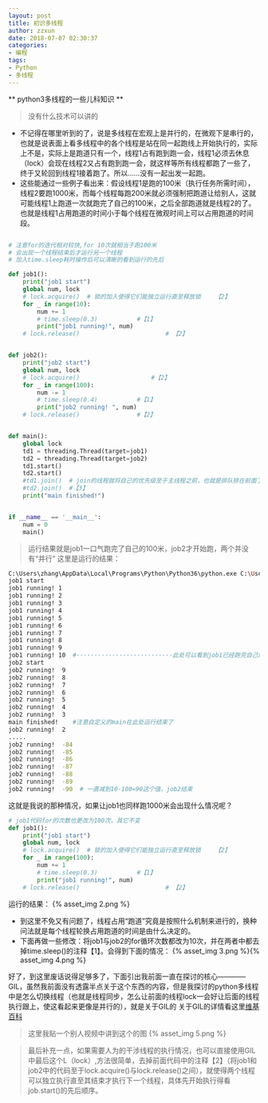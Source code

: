 ```yaml
---
layout: post
title: 初识多线程
author: zzxun
date: 2018-07-07 02:30:37
categories:
- 编程
tags:
- Python
- 多线程
---
```


** python3多线程的一些儿科知识 **

> 没有什么技术可以讲的

+ 不记得在哪里听到的了，说是多线程在宏观上是并行的，在微观下是串行的，也就是说表面上看多线程中的各个线程是站在同一起跑线上开始执行的，实际上不是，实际上是跑道只有一个，线程1占有跑到跑一会，线程1必须去休息（lock）会现在线程2又占有跑到跑一会，就这样等所有线程都跑了一些了，终于又轮回到线程1接着跑了。所以……没有一起出发一起跑。
+ 这些能通过一些例子看出来：假设线程1是跑的100米（执行任务所需时间），线程2要跑1000米，而每个线程每跑200米就必须强制把跑道让给别人，这就可能线程1上跑道一次就跑完了自己的100米，之后全部跑道就是线程2的了。也就是线程1占用跑道的时间小于每个线程在微观时间上可以占用跑道的时间段。

~~~python

# 注意for的迭代相对较快,for 10次就相当于跑100米
# 会出现一个线程结束后才运行另一个线程
# 加入time.sleep耗时操作后可以清晰的看到运行的先后

def job1():
    print("job1 start")
    global num, lock
    # lock.acquire()  # 锁的加入使得它们能独立运行直至释放锁    【2】
    for _ in range(10):
        num += 1
        # time.sleep(0.3)           #【1】
        print("job1 running!", num)
    # lock.release()                        # 【2】


def job2():
    print("job2 start")
    global num, lock
    # lock.acquire()                    #【2】
    for _ in range(100):
        num -= 1
        # time.sleep(0.4)           #【1】
        print("job2 running! ", num)
    # lock.release()                #【2】


def main():
    global lock
    td1 = threading.Thread(target=job1)
    td2 = threading.Thread(target=job2)
    td1.start()
    td2.start()
    #td1.join()  # join的线程就将自己的优先级至于主线程之前，也就是排队排在前面了【3】
    #td2.join()  #【3】
    print("main finished!")


if __name__ == '__main__':
    num = 0
    main()
~~~
> 运行结果就是job1一口气跑完了自己的100米，job2才开始跑，两个并没有“并行”
这里是运行的结果：
~~~bash
C:\Users\zhang\AppData\Local\Programs\Python\Python36\python.exe C:\Users\zhang\PycharmProjects\MultiProcess_Thread\td_demo3_lock.py
job1 start
job1 running! 1
job1 running! 2
job1 running! 3
job1 running! 4
job1 running! 5
job1 running! 6
job1 running! 7
job1 running! 8
job1 running! 9
job1 running! 10  #···························此处可以看到job1已经跑完自己的100米了，job2才开始上跑道
job2 start     
job2 running!  9
job2 running!  8
job2 running!  7
job2 running!  6
job2 running!  5
job2 running!  4
job2 running!  3
main finished!    #注意自定义的main在此处运行结束了
job2 running!  2
.....
job2 running!  -84
job2 running!  -85
job2 running!  -86
job2 running!  -87
job2 running!  -88
job2 running!  -89
job2 running!  -90  # 一直减到10-100=90这个值，job2结束
~~~
这就是我说的那种情况，如果让job1也同样跑1000米会出现什么情况呢？
~~~python
# job1代码for的次数也更改为100次，其它不变
def job1():
    print("job1 start")
    global num, lock
    # lock.acquire()  # 锁的加入使得它们能独立运行直至释放锁    【2】
    for _ in range(100):
        num += 1
        # time.sleep(0.3)           #【1】
        print("job1 running!", num)
    # lock.release()                        # 【2】
~~~
运行的结果：
{% asset_img 2.png %}

+ 到这里不免又有问题了，线程占用“跑道”究竟是按照什么机制来进行的，换种问法就是每个线程轮换占用跑道的时间是由什么决定的。
+ 下面再做一些修改：将job1与job2的for循环次数都改为10次，并在两者中都去掉time.sleep()的注释【1】。会得到下面的情况：
{% asset_img 3.png %}{% asset_img 4.png %}

好了，到这里废话说得足够多了，下面引出我前面一直在探讨的核心————GIL，虽然我前面没有透露半点关于这个东西的内容，但是我探讨的python多线程中是怎么切换线程（也就是线程同步，怎么让前面的线程lock一会好让后面的线程执行跟上，使这看起来更像是并行的），就是关于GIL的
关于GIL的详情看这里[维基百科](https://en.wikipedia.org/wiki/Global_interpreter_lock)
> 这里我贴一个别人视频中讲到这个的图
{% asset_img 5.png %}

> 最后补充一点，如果需要人为的干涉线程的执行情况，也可以直接使用GIL中最后这个L（lock）,方法很简单，去掉前面代码中的注释【2】（将job1和job2中的代码至于lock.acquire()与lock.release()之间），就使得两个线程可以独立执行直至其结束才执行下一个线程，具体先开始执行得看job.start()的先后顺序。

